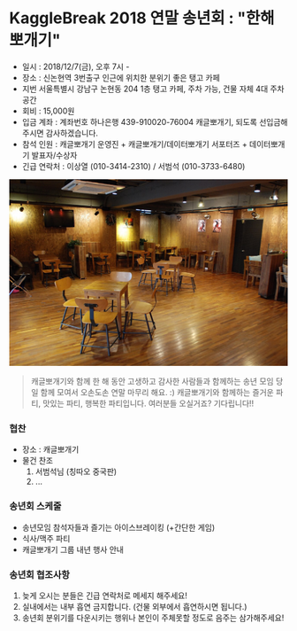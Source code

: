 # KaggleBreak 2018 연말 송년회 : "한해뽀개기"

* 일시 : 2018/12/7(금), 오후 7시 - 
* 장소 : 신논현역 3번출구 인근에 위치한 분위기 좋은 탱고 카페 
 * 지번 서울특별시 강남구 논현동 204 1층 탱고 카페, 주차 가능, 건물 자체 4대 주차공간
* 회비 : 15,000원 
 * 입금 계좌 : 계좌번호 하나은행 439-910020-76004 캐글뽀개기, 되도록 선입금해주시면 감사하겠습니다.
* 참석 인원 : 캐글뽀개기 운영진 + 캐글뽀개기/데이터뽀개기 서포터즈  + 데이터뽀개기 발표자/수상자 
* 긴급 연락처 : 이상열 (010-3414-2310) / 서범석 (010-3733-6480)
 
![](img/cafe.jpeg)

> 캐글뽀개기와 함께 한 해 동안 고생하고 감사한 사람들과 함께하는 송년 모임
> 당일 함께 모여서 오손도손 연말 마무리 해요. :)
> 캐글뽀개기와 함께하는 즐거운 파티, 맛있는 파티, 행복한 파티입니다. 여러분들 오실거죠? 기다립니다!!

### 협찬
  - 장소 : 캐글뽀개기
  - 물건 찬조
    1) 서범석님 (칭따오 중국판)
    2) ...
  
### 송년회 스케줄
  - 송년모임 참석자들과 즐기는 아이스브레이킹 (+간단한 게임)
  - 식사/맥주 파티
  - 캐글뽀개기 그룹 내년 행사 안내
  
### 송년회 협조사항
  1) 늦게 오시는 분들은 긴급 연락처로 메세지 해주세요!
  2) 실내에서는 내부 흡연 금지합니다. (건물 외부에서 흡연하시면 됩니다.)
  3) 송년회 분위기를 다운시키는 행위나 본인이 주체못할 정도로 음주는 삼가해주세요!
  
